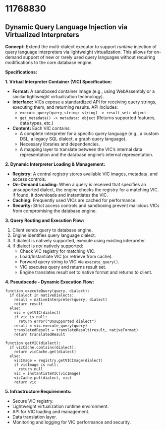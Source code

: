 # 11768830

## Dynamic Query Language Injection via Virtualized Interpreters

**Concept:** Extend the multi-dialect executor to support *runtime* injection of query language interpreters via lightweight virtualization. This allows for on-demand support of new or rarely used query languages without requiring modifications to the core database engine.

**Specifications:**

**1. Virtual Interpreter Container (VIC) Specification:**

*   **Format:** A sandboxed container image (e.g., using WebAssembly or a similar lightweight virtualization technology).
*   **Interface:**  VICs expose a standardized API for receiving query strings, executing them, and returning results.  API includes:
    *   `execute_query(query_string: string) -> result_set: object`
    *   `get_metadata() -> metadata: object` (Returns supported features, data types, etc.)
*   **Content:** Each VIC contains:
    *   A complete interpreter for a specific query language (e.g., a custom DSL, a legacy SQL dialect, a graph query language).
    *   Necessary libraries and dependencies.
    *   A mapping layer to translate between the VIC’s internal data representation and the database engine’s internal representation.

**2. Dynamic Interpreter Loading & Management:**

*   **Registry:**  A central registry stores available VIC images, metadata, and access controls.
*   **On-Demand Loading:** When a query is received that specifies an unsupported dialect, the engine checks the registry for a matching VIC. If found, it downloads and instantiates the VIC.
*   **Caching:**  Frequently used VICs are cached for performance.
*   **Security:** Strict access controls and sandboxing prevent malicious VICs from compromising the database engine.

**3. Query Routing and Execution Flow:**

1.  Client sends query to database engine.
2.  Engine identifies query language dialect.
3.  If dialect is natively supported, execute using existing interpreter.
4.  If dialect is *not* natively supported:
    *   Check VIC registry for matching VIC.
    *   Load/Instantiate VIC (or retrieve from cache).
    *   Forward query string to VIC via `execute_query()`.
    *   VIC executes query and returns result set.
    *   Engine translates result set to native format and returns to client.

**4. Pseudocode - Dynamic Execution Flow:**

```
function executeQuery(query, dialect):
  if dialect in nativeDialects:
    result = nativeInterpreter(query, dialect)
    return result
  else:
    vic = getVIC(dialect)
    if vic is null:
      return error("Unsupported dialect")
    result = vic.execute_query(query)
    translatedResult = translateResult(result, nativeFormat)
    return translatedResult

function getVIC(dialect):
  if vicCache.contains(dialect):
    return vicCache.get(dialect)
  else:
    vicImage = registry.getVICImage(dialect)
    if vicImage is null:
      return null
    vic = instantiateVIC(vicImage)
    vicCache.put(dialect, vic)
    return vic
```

**5. Infrastructure Requirements:**

*   Secure VIC registry.
*   Lightweight virtualization runtime environment.
*   API for VIC loading and management.
*   Data translation layer.
*   Monitoring and logging for VIC performance and security.